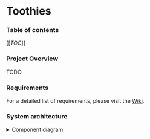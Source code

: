 # Toothies

### Table of contents
[[_TOC_]]

### Project Overview

TODO

### Requirements

For a detailed list of requirements, please visit the [Wiki](https://git.chalmers.se/courses/dit355/2024/student_teams/dit356_2024_04/toothies/-/wikis/requirements).

### System architecture

<details>

<summary>Component diagram</summary>

![Architecture Diagram](images/architecture.svg)

</details>